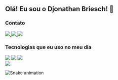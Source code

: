 <h2>Olá! Eu sou o Djonathan Briesch! 👋</h2>

<h3>Contato</h3>

<div>
  <a href="mailto:djonathanvinicius@gmail.com" target="_blank">
    <img src="https://img.shields.io/badge/Gmail-D14836?style=for-the-badge&logo=gmail&logoColor=white">
  </a>
  <a href="https://wa.me/55991326298" target="_blank">
    <img src="https://img.shields.io/badge/WhatsApp-25D366?style=for-the-badge&logo=whatsapp&logoColor=white">
  </a>
  <a href="https://www.linkedin.com/in/djonathan-vinicius-briesch-dos-santos-136794249?lipi=urn%3Ali%3Apage%3Ad_flagship3_profile_view_base_contact_details%3BIGujYTx%2FQxqxCVK%2BPTeDFQ%3D%3D" target="_blank">
    <img src="https://img.shields.io/badge/LinkedIn-0077B5?style=for-the-badge&logo=linkedin&logoColor=white">
  </a>
</div>

<h3>Tecnologias que eu uso no meu dia</h3>

<div>
  <img src="https://img.shields.io/badge/HTML5-E34F26?style=for-the-badge&logo=html5&logoColor=white">
  <img src="https://img.shields.io/badge/CSS3-1572B6?style=for-the-badge&logo=css3&logoColor=white">
  <img src="https://img.shields.io/badge/JavaScript-323330?style=for-the-badge&logo=javascript&logoColor=F7DF1E">
</div>
<img src="https://github-readme-stats.vercel.app/api/top-langs/?username=Djonathan-Briesch&size_weight=0.5&count_weight=0.5&hide=php,java&layout=compact&theme=dark">

![Snake animation](https://github.com/djonathan-briesch/djonathan-briesch/dist/github-contribution-grid-snake.svg)
